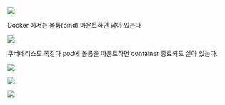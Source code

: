 
![](www.udemy.com_course_certified-kubernetes-application-developer_learn_lecture_24491680%20(4).png)

Docker 에서는 볼륨(bind) 마운트하면 남아 있는다

![](www.udemy.com_course_certified-kubernetes-application-developer_learn_lecture_24491680%20(5).png)

쿠버네티스도 똑같다 pod에 볼륨을 마운트하면 container 종료되도 살아 있는다.


![](www.udemy.com_course_certified-kubernetes-application-developer_learn_lecture_24491680%20(6).png)


![](www.udemy.com_course_certified-kubernetes-application-developer_learn_lecture_24491680%20(7).png)

![](www.udemy.com_course_certified-kubernetes-application-developer_learn_lecture_24491680%20(8).png)

